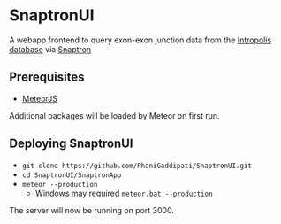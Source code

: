 # SnaptronUI

A webapp frontend to query exon-exon junction data from the [Intropolis database](https://github.com/nellore/intropolis) via [Snaptron](https://github.com/ChristopherWilks/snaptron)

## Prerequisites
- [MeteorJS](https://www.meteor.com/)

Additional packages will be loaded by Meteor on first run.

## Deploying SnaptronUI
  - `git clone https://github.com/PhaniGaddipati/SnaptronUI.git`
  - `cd SnaptronUI/SnaptronApp`
  - `meteor --production`
    - Windows may required `meteor.bat --production`

The server will now be running on port 3000.
